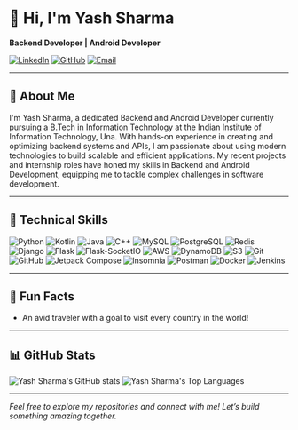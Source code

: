 # 👋 Hi, I'm Yash Sharma

**Backend Developer | Android Developer**

[![LinkedIn](https://img.shields.io/badge/LinkedIn-YashSharma-blue?style=for-the-badge&logo=linkedin)](https://www.linkedin.com/in/yash-sharma-4532a8229)
[![GitHub](https://img.shields.io/badge/GitHub-yash2509-black?style=for-the-badge&logo=github)](https://github.com/yash2509)
[![Email](https://img.shields.io/badge/Email-yash092509@gmail.com-red?style=for-the-badge&logo=gmail)](mailto:yash092509@gmail.com)

---

## 🌟 About Me

I'm Yash Sharma, a dedicated Backend and Android Developer currently pursuing a B.Tech in Information Technology at the Indian Institute of Information Technology, Una. With hands-on experience in creating and optimizing backend systems and APIs, I am passionate about using modern technologies to build scalable and efficient applications. My recent projects and internship roles have honed my skills in Backend and Android Development, equipping me to tackle complex challenges in software development.

---

## 🔧 Technical Skills

![Python](https://img.shields.io/badge/Python-3776AB?style=for-the-badge&logo=python&logoColor=white)
![Kotlin](https://img.shields.io/badge/Kotlin-0095D5?style=for-the-badge&logo=kotlin&logoColor=white)
![Java](https://img.shields.io/badge/Java-007396?style=for-the-badge&logo=java&logoColor=white)
![C++](https://img.shields.io/badge/C++-00599C?style=for-the-badge&logo=c%2B%2B&logoColor=white)
![MySQL](https://img.shields.io/badge/MySQL-4479A1?style=for-the-badge&logo=mysql&logoColor=white)
![PostgreSQL](https://img.shields.io/badge/PostgreSQL-336791?style=for-the-badge&logo=postgresql&logoColor=white)
![Redis](https://img.shields.io/badge/Redis-D32D2A?style=for-the-badge&logo=redis&logoColor=white)
![Django](https://img.shields.io/badge/Django-092E20?style=for-the-badge&logo=django&logoColor=white)
![Flask](https://img.shields.io/badge/Flask-000000?style=for-the-badge&logo=flask&logoColor=white)
![Flask-SocketIO](https://img.shields.io/badge/Flask--SocketIO-000000?style=for-the-badge&logo=flask&logoColor=white)
![AWS](https://img.shields.io/badge/AWS-232F3E?style=for-the-badge&logo=amazon-aws&logoColor=white)
![DynamoDB](https://img.shields.io/badge/DynamoDB-4053D6?style=for-the-badge&logo=amazon-aws&logoColor=white)
![S3](https://img.shields.io/badge/AWS%20S3-569A31?style=for-the-badge&logo=amazon-aws&logoColor=white)
![Git](https://img.shields.io/badge/Git-F05032?style=for-the-badge&logo=git&logoColor=white)
![GitHub](https://img.shields.io/badge/GitHub-181717?style=for-the-badge&logo=github&logoColor=white)
![Jetpack Compose](https://img.shields.io/badge/Jetpack%20Compose-3DDC84?style=for-the-badge&logo=jetpack-compose&logoColor=white)
![Insomnia](https://img.shields.io/badge/Insomnia-4000BF?style=for-the-badge&logo=insomnia&logoColor=white)
![Postman](https://img.shields.io/badge/Postman-FF6C37?style=for-the-badge&logo=postman&logoColor=white)
![Docker](https://img.shields.io/badge/Docker-2496ED?style=for-the-badge&logo=docker&logoColor=white)
![Jenkins](https://img.shields.io/badge/Jenkins-D24939?style=for-the-badge&logo=jenkins&logoColor=white)


---
## 🎉 Fun Facts
- An avid traveler with a goal to visit every country in the world!

---

## 📊 GitHub Stats

![Yash Sharma's GitHub stats](https://github-readme-stats.vercel.app/api?username=yash2509&show_icons=true&hide_title=true&count_private=true&theme=dark)
![Yash Sharma's Top Languages](https://github-readme-stats.vercel.app/api/top-langs/?username=yash2509&layout=compact&theme=dark)

---

*Feel free to explore my repositories and connect with me! Let’s build something amazing together.*
